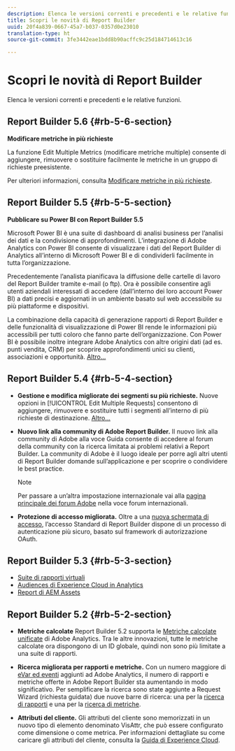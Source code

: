 ```yaml
---
description: Elenca le versioni correnti e precedenti e le relative funzioni.
title: Scopri le novità di Report Builder
uuid: 20f4a839-0667-45a7-b037-0357d0e23010
translation-type: ht
source-git-commit: 3fe3442eae1bdd8b90acffc9c25d184714613c16

---
```



# Scopri le novità di Report Builder

Elenca le versioni correnti e precedenti e le relative funzioni.

## Report Builder 5.6 {#rb-5-6-section}

**Modificare metriche in più richieste**

La funzione Edit Multiple Metrics (modificare metriche multiple) consente di aggiungere, rimuovere o sostituire facilmente le metriche in un gruppo di richieste preesistente.

Per ulteriori informazioni, consulta [Modificare metriche in più richieste](/help/analyze/report-builder/manage-requests/edit-multiple-metrics.md).

## Report Builder 5.5 {#rb-5-5-section}

**Pubblicare su Power BI con Report Builder 5.5**

Microsoft Power BI è una suite di dashboard di analisi business per l’analisi dei dati e la condivisione di approfondimenti. L’integrazione di Adobe Analytics con Power BI consente di visualizzare i dati del Report Builder di Analytics all’interno di Microsoft Power BI e di condividerli facilmente in tutta l’organizzazione.

Precedentemente l’analista pianificava la diffusione delle cartelle di lavoro del Report Builder tramite e-mail (o ftp). Ora è possibile consentire agli utenti aziendali interessati di accedere (dall’interno dei loro account Power BI) a dati precisi e aggiornati in un ambiente basato sul web accessibile su più piattaforme e dispositivi.

La combinazione della capacità di generazione rapporti di Report Builder e delle funzionalità di visualizzazione di Power BI rende le informazioni più accessibili per tutti coloro che fanno parte dell’organizzazione. Con Power BI è possibile inoltre integrare Adobe Analytics con altre origini dati (ad es. punti vendita, CRM) per scoprire approfondimenti unici su clienti, associazioni e opportunità. [Altro...](/help/analyze/report-builder/c-publish-power-bi/power-bi.md)

## Report Builder 5.4 {#rb-5-4-section}

* **Gestione e modifica migliorate dei segmenti su più richieste.** Nuove opzioni in [!UICONTROL Edit Multiple Requests] consentono di aggiungere, rimuovere e sostituire tutti i segmenti all’interno di più richieste di destinazione. [Altro...](/help/analyze/report-builder/data-requests/segmentation.md#section_C3D63FCBE1A94369A319243313B03C93)

* **Nuovo link alla community di Adobe Report Builder.** Il nuovo link alla community di Adobe alla voce Guida consente di accedere al forum della community con la ricerca limitata ai problemi relativi a Report Builder. La community di Adobe è il luogo ideale per porre agli altri utenti di Report Builder domande sull’applicazione e per scoprire o condividere le best practice.

   >[!NOTE]
   >
   >Per passare a un’altra impostazione internazionale vai alla [pagina principale dei forum Adobe](https://forums.adobe.com/welcome) nella voce forum internazionali.

* **Protezione di accesso migliorata.** Oltre a una [nuova schermata di accesso](/help/analyze/report-builder/setup/login.md), l’accesso Standard di Report Builder dispone di un processo di autenticazione più sicuro, basato sul framework di autorizzazione OAuth.

## Report Builder 5.3 {#rb-5-3-section}

* [Suite di rapporti virtuali](https://docs.adobe.com/help/it-IT/analytics/components/virtual-report-suites/vrs-about.html)
* [Audiences di Experience Cloud in Analytics](https://docs.adobe.com/content/help/it-IT/core-services/interface/audiences/audience-library.html)
* [Report di AEM Assets](https://docs.adobe.com/content/help/it-IT/analytics/integration/aem-assets-reporting.html)

## Report Builder 5.2 {#rb-5-2-section}

* **Metriche calcolate** Report Builder 5.2 supporta le [Metriche calcolate unificate](/help/analyze/report-builder/layout/c-metrics-dimensions/calculated-metrics.md) di Adobe Analytics. Tra le altre innovazioni, tutte le metriche calcolate ora dispongono di un ID globale, quindi non sono più limitate a una suite di rapporti.

* **Ricerca migliorata per rapporti e metriche.** Con un numero maggiore di [eVar ed eventi](https://docs.adobe.com/content/help/it-IT/analytics/implementation/vars/page-vars/events/event-serialization.html) aggiunti ad Adobe Analytics, il numero di rapporti e metriche offerte in Adobe Report Builder sta aumentando in modo significativo. Per semplificare la ricerca sono state aggiunte a Request Wizard (richiesta guidata) due nuove barre di ricerca: una per la [ricerca di rapporti](/help/analyze/report-builder/data-requests/c-report-types/select-report-types.md) e una per la [ricerca di metriche](/help/analyze/report-builder/layout/c-metrics-dimensions/t-add-metrics-and-dimensions.md).

* **Attributi del cliente.** Gli attributi del cliente sono memorizzati in un nuovo tipo di elemento denominato VisAttr, che può essere configurato come dimensione o come metrica. Per informazioni dettagliate su come caricare gli attributi del cliente, consulta la [Guida di Experience Cloud](https://docs.adobe.com/content/help/it-IT/core-services/interface/customer-attributes/attributes.html).

